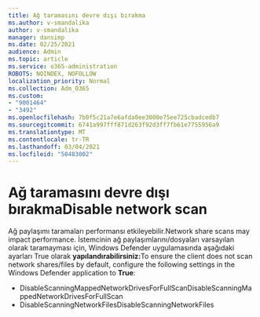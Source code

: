 ```yaml
---
title: Ağ taramasını devre dışı bırakma
ms.author: v-smandalika
author: v-smandalika
manager: dansimp
ms.date: 02/25/2021
audience: Admin
ms.topic: article
ms.service: o365-administration
ROBOTS: NOINDEX, NOFOLLOW
localization_priority: Normal
ms.collection: Adm_O365
ms.custom:
- "9001464"
- "3492"
ms.openlocfilehash: 7b0f5c21a7e6afda0ee3000e75ee725cbadcedb7
ms.sourcegitcommit: 6741a997fff871d263f92d3ff7fb61e7755956a9
ms.translationtype: MT
ms.contentlocale: tr-TR
ms.lasthandoff: 03/04/2021
ms.locfileid: "50483002"
---
```

# <a name="disable-network-scan"></a><span data-ttu-id="61123-102">Ağ taramasını devre dışı bırakma</span><span class="sxs-lookup"><span data-stu-id="61123-102">Disable network scan</span></span>

<span data-ttu-id="61123-103">Ağ paylaşımı taramaları performansı etkileyebilir.</span><span class="sxs-lookup"><span data-stu-id="61123-103">Network share scans may impact performance.</span></span>  <span data-ttu-id="61123-104">İstemcinin ağ paylaşımlarını/dosyaları varsayılan olarak taramayması için, Windows Defender uygulamasında aşağıdaki ayarları True olarak **yapılandırabilirsiniz:**</span><span class="sxs-lookup"><span data-stu-id="61123-104">To ensure the client does not scan network shares/files by default, configure the following settings in the Windows Defender application to **True**:</span></span>

- <span data-ttu-id="61123-105">DisableScanningMappedNetworkDrivesForFullScan</span><span class="sxs-lookup"><span data-stu-id="61123-105">DisableScanningMappedNetworkDrivesForFullScan</span></span>
- <span data-ttu-id="61123-106">DisableScanningNetworkFiles</span><span class="sxs-lookup"><span data-stu-id="61123-106">DisableScanningNetworkFiles</span></span>